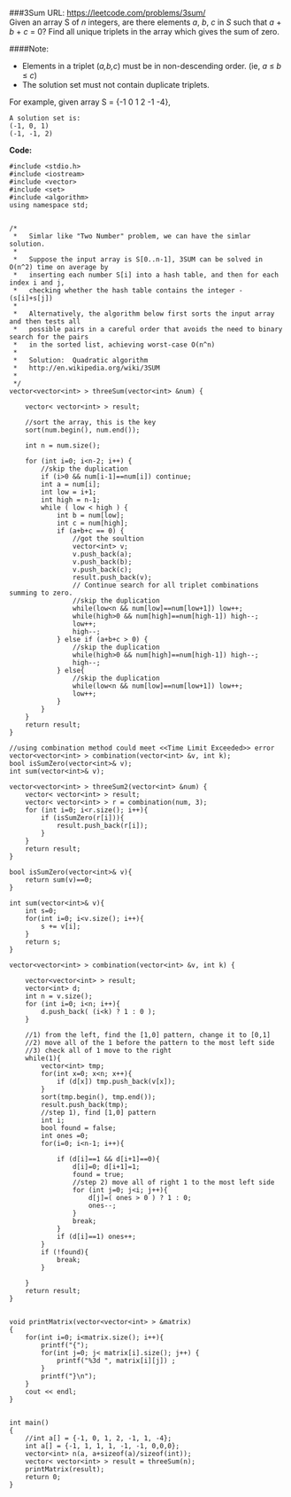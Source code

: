 ###3Sum
URL: https://leetcode.com/problems/3sum/</br>
Given an array S of _n_ integers, are there elements _a_, _b_, _c_ in _S_ such that _a_ + _b_ + _c_ = 0? Find all unique triplets in the array which gives the sum of zero.

####Note:
- Elements in a triplet (_a,b,c_) must be in non-descending order. (ie, _a_ ≤ _b_ ≤ _c_)
- The solution set must not contain duplicate triplets.

For example, given array S = {-1 0 1 2 -1 -4},

    A solution set is:
    (-1, 0, 1)
    (-1, -1, 2)

__Code:__

	#include <stdio.h>
	#include <iostream>
	#include <vector>
	#include <set>
	#include <algorithm>
	using namespace std;


	/*
	 *   Simlar like "Two Number" problem, we can have the simlar solution.
	 *
	 *   Suppose the input array is S[0..n-1], 3SUM can be solved in O(n^2) time on average by 
	 *   inserting each number S[i] into a hash table, and then for each index i and j,  
	 *   checking whether the hash table contains the integer - (s[i]+s[j])
	 *
	 *   Alternatively, the algorithm below first sorts the input array and then tests all 
	 *   possible pairs in a careful order that avoids the need to binary search for the pairs 
	 *   in the sorted list, achieving worst-case O(n^n)
	 *
	 *   Solution:  Quadratic algorithm
	 *   http://en.wikipedia.org/wiki/3SUM
	 *
	 */
	vector<vector<int> > threeSum(vector<int> &num) {

	    vector< vector<int> > result;

	    //sort the array, this is the key
	    sort(num.begin(), num.end());

	    int n = num.size();

	    for (int i=0; i<n-2; i++) {
	        //skip the duplication
	        if (i>0 && num[i-1]==num[i]) continue;
	        int a = num[i];
	        int low = i+1;
	        int high = n-1;
	        while ( low < high ) {
	            int b = num[low];
	            int c = num[high];
	            if (a+b+c == 0) {
	                //got the soultion
	                vector<int> v;
	                v.push_back(a);
	                v.push_back(b);
	                v.push_back(c);
	                result.push_back(v);
	                // Continue search for all triplet combinations summing to zero.
	                //skip the duplication
	                while(low<n && num[low]==num[low+1]) low++; 
	                while(high>0 && num[high]==num[high-1]) high--; 
	                low++;
	                high--;
	            } else if (a+b+c > 0) {
	                //skip the duplication
	                while(high>0 && num[high]==num[high-1]) high--;
	                high--;
	            } else{
	                //skip the duplication
	                while(low<n && num[low]==num[low+1]) low++;
	                low++;
	            } 
	        }
	    }
	    return result;
	}

	//using combination method could meet <<Time Limit Exceeded>> error
	vector<vector<int> > combination(vector<int> &v, int k);
	bool isSumZero(vector<int>& v);
	int sum(vector<int>& v);

	vector<vector<int> > threeSum2(vector<int> &num) {
	    vector< vector<int> > result;
	    vector< vector<int> > r = combination(num, 3);
	    for (int i=0; i<r.size(); i++){
	        if (isSumZero(r[i])){
	            result.push_back(r[i]);
	        }
	    }
	    return result;
	}

	bool isSumZero(vector<int>& v){
	    return sum(v)==0;
	}

	int sum(vector<int>& v){
	    int s=0;
	    for(int i=0; i<v.size(); i++){
	        s += v[i];
	    }
	    return s;
	}

	vector<vector<int> > combination(vector<int> &v, int k) {

	    vector<vector<int> > result;
	    vector<int> d;
	    int n = v.size();
	    for (int i=0; i<n; i++){
	        d.push_back( (i<k) ? 1 : 0 );
	    }

	    //1) from the left, find the [1,0] pattern, change it to [0,1]
	    //2) move all of the 1 before the pattern to the most left side
	    //3) check all of 1 move to the right
	    while(1){
	        vector<int> tmp;
	        for(int x=0; x<n; x++){
	            if (d[x]) tmp.push_back(v[x]);
	        }
	        sort(tmp.begin(), tmp.end());
	        result.push_back(tmp);
	        //step 1), find [1,0] pattern
	        int i;
	        bool found = false;
	        int ones =0;
	        for(i=0; i<n-1; i++){

	            if (d[i]==1 && d[i+1]==0){
	                d[i]=0; d[i+1]=1;
	                found = true;
	                //step 2) move all of right 1 to the most left side
	                for (int j=0; j<i; j++){
	                    d[j]=( ones > 0 ) ? 1 : 0;
	                    ones--;
	                }
	                break;
	            }
	            if (d[i]==1) ones++;
	        }
	        if (!found){
	            break;
	        }

	    }
	    return result;
	}


	void printMatrix(vector<vector<int> > &matrix)
	{
	    for(int i=0; i<matrix.size(); i++){
	        printf("{");
	        for(int j=0; j< matrix[i].size(); j++) {
	            printf("%3d ", matrix[i][j]) ;
	        }
	        printf("}\n");
	    }
	    cout << endl;
	}


	int main()
	{
	    //int a[] = {-1, 0, 1, 2, -1, 1, -4};
	    int a[] = {-1, 1, 1, 1, -1, -1, 0,0,0};
	    vector<int> n(a, a+sizeof(a)/sizeof(int));
	    vector< vector<int> > result = threeSum(n);
	    printMatrix(result);    
	    return 0;
	}